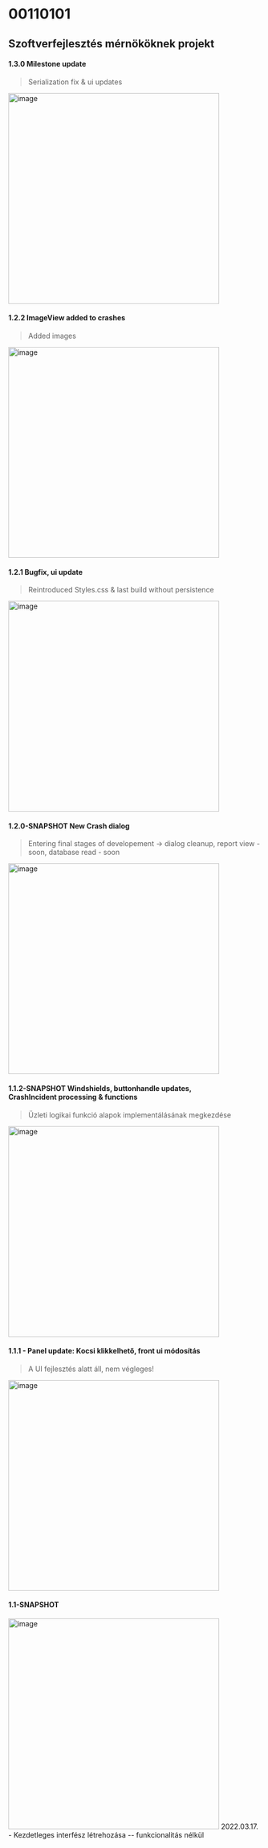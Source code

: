 # 00110101
## Szoftverfejlesztés mérnököknek projekt

#### 1.3.0 Milestone update
> Serialization fix & ui updates
<img width="420" alt="image" src="https://user-images.githubusercontent.com/78929870/167359318-13b13df9-c464-487b-aafa-2a53cae4e4c1.png">

#### 1.2.2 ImageView added to crashes
> Added images
<img width="420" alt="image" src="https://user-images.githubusercontent.com/78929870/167358792-8aad915d-6817-4b58-a9c3-78c275214002.png">

#### 1.2.1 Bugfix, ui update
> Reintroduced Styles.css & last build without persistence
<img width="420" alt="image" src="https://user-images.githubusercontent.com/78929870/167027477-ce9f8b7d-f4d3-452b-8fe1-17f795ca98ce.png">

#### 1.2.0-SNAPSHOT New Crash dialog
> Entering final stages of developement -> dialog cleanup, report view - soon, database read - soon
<img width="420" alt="image" src="https://user-images.githubusercontent.com/78929870/166199481-b8c9623d-f9f8-4ee2-a767-cca14e2207bb.png">


#### 1.1.2-SNAPSHOT Windshields, buttonhandle updates, <br /> CrashIncident processing & functions
> Üzleti logikai funkció alapok implementálásának megkezdése
<img width="420" alt="image" src="https://user-images.githubusercontent.com/78929870/159138146-40ac5605-6a08-49dc-a291-d252c7fb9598.png">


#### 1.1.1 - Panel update: Kocsi klikkelhető, front ui módosítás
> A UI fejlesztés alatt áll, nem végleges! <br/>
<img width="420" alt="image" src="https://user-images.githubusercontent.com/78929870/158992294-3d4303b8-9a7a-426e-a1a7-5633aefafa56.png">

#### 1.1-SNAPSHOT
<img width="420" alt="image" src="https://user-images.githubusercontent.com/78929870/158825001-bab1ab26-a7d0-449a-8990-3c2d629c0902.png">
2022.03.17. - Kezdetleges interfész létrehozása -- funkcionalitás nélkül
